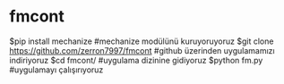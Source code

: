 # fmcont
$pip install mechanize                          #mechanize modülünü kuruyoruyoruz
$git clone https://github.com/zerron7997/fmcont #github üzerinden uygulamamızı indiriyoruz
$cd fmcont/                                     #uygulama dizinine gidiyoruz
$python fm.py                                   #uygulamayı çalışırıyoruz
